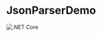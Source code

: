 # JsonParserDemo

![.NET Core](https://github.com/typesafedev/JsonParserDemo/workflows/.NET%20Core/badge.svg)


